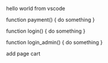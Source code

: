 hello world from vscode

function payment() {
 do something
}

function login() {
 do something
}

function login_admin() {
 do something
}

add page cart